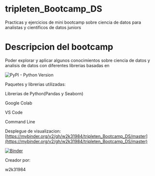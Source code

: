 # tripleten_Bootcamp_DS
Practicas y ejercicios de mini bootcamp sobre ciencia de datos para analistas y cientificos de datos juniors

# Descripcion del bootcamp
Poder explorar y aplicar algunos conocimientos sobre ciencia de datos y analisis de datos con diferentes librerias basadas en 

 ![PyPI - Python Version](https://img.shields.io/pypi/pyversions/seaborn)


 Paquetes y librerias utilizadas:
 
 Librerias de Python(Pandas y Seaborn)
 
 Google Colab

 VS Code

 Command Line
 

Desplegue de visualizacion:
[https://mybinder.org/v2/gh/w2k31984/tripleten_Bootcamp_DS/master](https://mybinder.org/v2/gh/w2k31984/tripleten_Bootcamp_DS/master)

[![Binder](https://mybinder.org/badge_logo.svg)](https://mybinder.org/v2/gh/w2k31984/tripleten_Bootcamp_DS/master)

Creador por:

w2k31984
